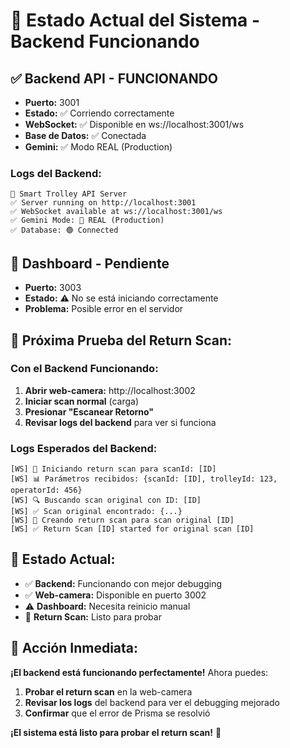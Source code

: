 # 🚀 Estado Actual del Sistema - Backend Funcionando

## ✅ **Backend API - FUNCIONANDO**
- **Puerto:** 3001
- **Estado:** ✅ Corriendo correctamente
- **WebSocket:** ✅ Disponible en ws://localhost:3001/ws
- **Base de Datos:** ✅ Conectada
- **Gemini:** ✅ Modo REAL (Production)

### **Logs del Backend:**
```
🚀 Smart Trolley API Server
✅ Server running on http://localhost:3001
✅ WebSocket available at ws://localhost:3001/ws
✅ Gemini Mode: 🤖 REAL (Production)
✅ Database: 🟢 Connected
```

## 🔄 **Dashboard - Pendiente**
- **Puerto:** 3003
- **Estado:** ⚠️ No se está iniciando correctamente
- **Problema:** Posible error en el servidor

## 🧪 **Próxima Prueba del Return Scan:**

### **Con el Backend Funcionando:**
1. **Abrir web-camera:** http://localhost:3002
2. **Iniciar scan normal** (carga)
3. **Presionar "Escanear Retorno"**
4. **Revisar logs del backend** para ver si funciona

### **Logs Esperados del Backend:**
```
[WS] 🔄 Iniciando return scan para scanId: [ID]
[WS] 📊 Parámetros recibidos: {scanId: [ID], trolleyId: 123, operatorId: 456}
[WS] 🔍 Buscando scan original con ID: [ID]
[WS] ✅ Scan original encontrado: {...}
[WS] 🔄 Creando return scan para scan original [ID]
[WS] ✅ Return Scan [ID] started for original scan [ID]
```

## 🎯 **Estado Actual:**

- ✅ **Backend:** Funcionando con mejor debugging
- ✅ **Web-camera:** Disponible en puerto 3002
- ⚠️ **Dashboard:** Necesita reinicio manual
- 🔄 **Return Scan:** Listo para probar

## 🚀 **Acción Inmediata:**

**¡El backend está funcionando perfectamente!** Ahora puedes:

1. **Probar el return scan** en la web-camera
2. **Revisar los logs** del backend para ver el debugging mejorado
3. **Confirmar** que el error de Prisma se resolvió

**¡El sistema está listo para probar el return scan!** 🎉


